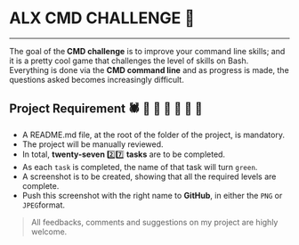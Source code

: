 # ALX CMD CHALLENGE :dart:
-----
The goal of the<b> CMD challenge</b> is to improve your command line skills; and it is a pretty cool game that challenges the level of skills on Bash. Everything is done via the <b>CMD command line</b> and as progress is made, the questions asked becomes increasingly difficult.

## Project Requirement :spider: :snail: :bug: :dolphin: :tiger: :rabbit: :horse:
* A README.md file, at the root of the folder of the project, is mandatory.
* The project will be manually reviewed.
* In total, <b>twenty-seven</b> :two::seven: <b>tasks</b> are to be completed.
* As each `task` is completed, the name of that task will turn `green`.
* A screenshot is to be created, showing that all the required levels are complete.
* Push this screenshot with the right name to <b>GitHub</b>, in either the `PNG` or `JPEG`format.

> All feedbacks, comments and suggestions on my project are highly welcome.
